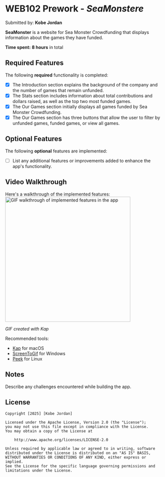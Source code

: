 # WEB102 Prework - *SeaMonstere*

Submitted by: **Kobe Jordan**

**SeaMonster** is a website for Sea Monster Crowdfunding that displays information about the games they have funded.

**Time spent:** **8 hours** in total

## Required Features

The following **required** functionality is completed:

* [X] The Introduction section explains the background of the company and the number of games that remain unfunded.
* [X] The Stats section includes information about total contributions and dollars raised, as well as the top two most funded games.
* [X] The Our Games section initially displays all games funded by Sea Monster Crowdfunding.
* [X] The Our Games section has three buttons that allow the user to filter by unfunded games, funded games, or view all games.

## Optional Features

The following **optional** features are implemented:

* [ ] List any additional features or improvements added to enhance the app's functionality.

## Video Walkthrough

Here's a walkthrough of the implemented features:
<br>
<img src='README.gif' title='Video Walkthrough' width='400' alt='GIF walkthrough of implemented features in the app' />



*GIF created with Kap*  
<!-- Replace this with the name of the GIF tool you used -->
Recommended tools:
- [Kap](https://getkap.co/) for macOS
- [ScreenToGif](https://www.screentogif.com/) for Windows
- [Peek](https://github.com/phw/peek) for Linux

## Notes

Describe any challenges encountered while building the app.

## License

    Copyright [2025] [Kobe Jordan]

    Licensed under the Apache License, Version 2.0 (the "License");
    you may not use this file except in compliance with the License.
    You may obtain a copy of the License at

        http://www.apache.org/licenses/LICENSE-2.0

    Unless required by applicable law or agreed to in writing, software
    distributed under the License is distributed on an "AS IS" BASIS,
    WITHOUT WARRANTIES OR CONDITIONS OF ANY KIND, either express or implied.
    See the License for the specific language governing permissions and
    limitations under the License.
